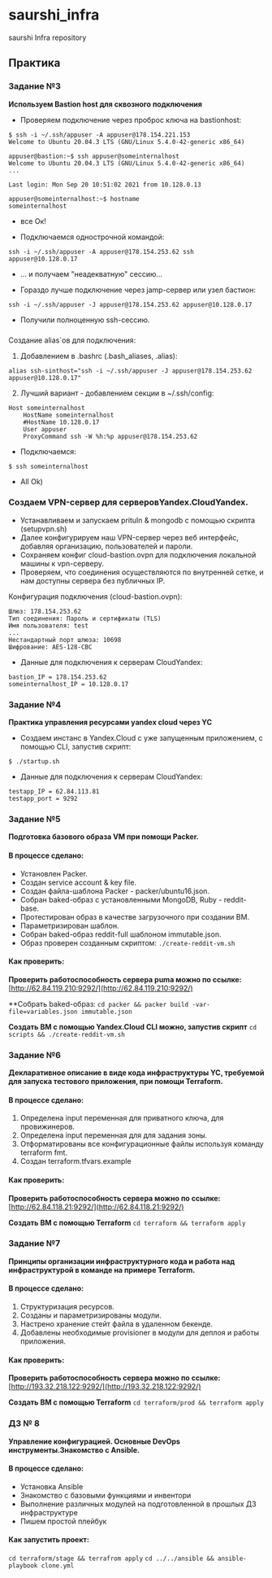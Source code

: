 # saurshi_infra
saurshi Infra repository

## Практика
### Задание №3
**Используем Bastion host для сквозного подключения**

* Проверяем подключение через проброс ключа на bastionhost:
```
$ ssh -i ~/.ssh/appuser -A appuser@178.154.221.153
Welcome to Ubuntu 20.04.3 LTS (GNU/Linux 5.4.0-42-generic x86_64)
```
```
appuser@bastion:~$ ssh appuser@someinternalhost
Welcome to Ubuntu 20.04.3 LTS (GNU/Linux 5.4.0-42-generic x86_64)
...

Last login: Mon Sep 20 10:51:02 2021 from 10.128.0.13
```
```
appuser@someinternalhost:~$ hostname
someinternalhost
```
* все Ок!

* Подключаемся однострочной командой:
```
ssh -i ~/.ssh/appuser -A appuser@178.154.253.62 ssh appuser@10.128.0.17
```
* ... и получаем "неадекватную" сессию...

* Гораздо лучше подключение через jamp-сервер или узел бастион:
```
ssh -i ~/.ssh/appuser -J appuser@178.154.253.62 appuser@10.128.0.17
```
* Получили полноценную ssh-сессию.

###
Создание alias`ов для подключения:

1. Добавлением в .bashrc (.bash_aliases, .alias): 

```
alias ssh-sinthost="ssh -i ~/.ssh/appuser -J appuser@178.154.253.62 appuser@10.128.0.17"
```

2. Лучший вариант - добавлением секции в ~/.ssh/config:

```
Host someinternalhost
	HostName someinternalhost
	#HostName 10.128.0.17
	User appuser
	ProxyCommand ssh -W %h:%p appuser@178.154.253.62
```
* Подключаемся:
```
$ ssh someinternalhost
```
* All Ok)

### Создаем VPN-сервер для серверовYandex.CloudYandex.

* Устанавливаем и запускаем prituln & mongodb с помощью скрипта (setupvpn.sh)
* Далее конфигурируем наш VPN-сервер через веб интерфейс, добавляя организацию, пользователей и пароли.
* Сохраняем конфиг cloud-bastion.ovpn для подключения локальной машины к vpn-серверу.
* Проверяем, что соединения осуществляются по внутренней сетке, и нам доступны сервера без публичных IP.

 Конфигурация подключения (cloud-bastion.ovpn):
 ```
 Шлюз: 178.154.253.62
 Тип соединения: Пароль и сертификаты (TLS)
 Имя пользователя: test
 ...
 Нестандартный порт шлюза: 10698
 Шифрование: AES-128-CBC
 ```
 * Данные для подключения к серверам CloudYandex:

 ```
 bastion_IP = 178.154.253.62
 someinternalhost_IP = 10.128.0.17

 ```
### Задание №4
**Практика управления ресурсами yandex cloud через YC**

* Создаем инстанс в Yandex.Cloud с уже запущенным приложением, с помощью CLI, запустив скрипт:

```
$ ./startup.sh

```
* Данные для подключения к серверам CloudYandex:

```
testapp_IP = 62.84.113.81
testapp_port = 9292

```
### Задание №5
**Подготовка базового образа VM при помощи Packer.**

#### В процессе сделано:
* Установлен Packer.
* Создан service account & key file.
* Создан файла-шаблона Packer - packer/ubuntu16.json.
* Собран baked-образ с установленными MongoDB, Ruby - reddit-base.
* Протестирован образ в качестве загрузочного при создании ВМ.
* Параметризирован шаблон.
* Собран baked-образ reddit-full шаблоном immutable.json.
* Образ проверен созданным скриптом:
  ```./create-reddit-vm.sh```
#### Как проверить:
**Проверить работоспособность сервера puma можно по ссылке:**
  [http://62.84.119.210:9292/](http://62.84.119.210:9292/)

**Собрать baked-образ:
```cd packer && packer build -var-file=variables.json immutable.json```

**Создать ВМ с помощью Yandex.Cloud CLI можно, запустив скрипт**
```cd scripts && ./create-reddit-vm.sh```

### Задание №6
**Декларативное описание в виде кода инфраструктуры YC, требуемой для запуска тестового приложения, при помощи Terraform.**

#### В процессе сделано:
1. Определена input переменная для приватного ключа, для провижинеров.
2. Определена input переменная для для задания зоны.
3. Отформатированы все конфигурационные файлы используя команду terraform fmt.
4. Создан  terraform.tfvars.example

#### Как проверить:
**Проверить работоспособность сервера можно по ссылке:**
[http://62.84.118.21:9292/](http://62.84.118.21:9292/)

**Создать ВМ с помощью Terraform**
``` cd terraform && terraform apply ```

### Задание №7
**Принципы организации инфраструктурного кода и работа над инфраструктурой в команде на примере Terraform.**

#### В процессе сделано:
1. Структуризация ресурсов.
2. Созданы и параметризированы модули.
3. Настрено хранение стейт файла в удаленном бекенде.
4. Добавлены необходимые provisioner в модули для деплоя и работы приложения.

#### Как проверить:
**Проверить работоспособность сервера можно по ссылке:**
[http://193.32.218.122:9292/](http://193.32.218.122:9292/)

**Создать ВМ с помощью Terraform**
``` cd terraform/prod && terraform apply ```

### ДЗ № 8 
**Управление конфигурацией. Основные DevOps инструменты.Знакомство с Ansible.**

#### В процессе сделано:

* Установка Ansible
* Знакомство с базовыми функциями и инвентори
* Выполнение различных модулей на подготовленной в прошлых ДЗ инфраструктуре
* Пишем простой плейбук

#### Как запустить проект:

``` cd terraform/stage && terrafrom apply ```
``` cd ../../ansible && ansible-playbook clone.yml ```

